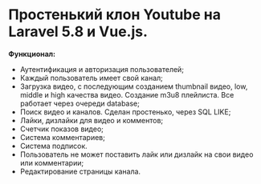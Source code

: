<h1>Простенький клон Youtube на Laravel 5.8 и Vue.js.</h1>

<strong>Функционал:</strong>
- Аутентификация и авторизация пользователей;
- Каждый пользователь имеет свой канал;
- Загрузка видео, с последующим созданием thumbnail видео, low, middle и high качества видео. Создание m3u8 плейлиста. Все работает через очереди database;
- Поиск видео и каналов. Сделан простенько, через SQL LIKE;
- Лайки, дизлайки для видео и комментов;
- Счетчик показов видео;
- Система комментариев;
- Система подписок.
- Пользователь не может поставить лайк или дизлайк на свои видео или комментарии;
- Редактирование страницы канала.
